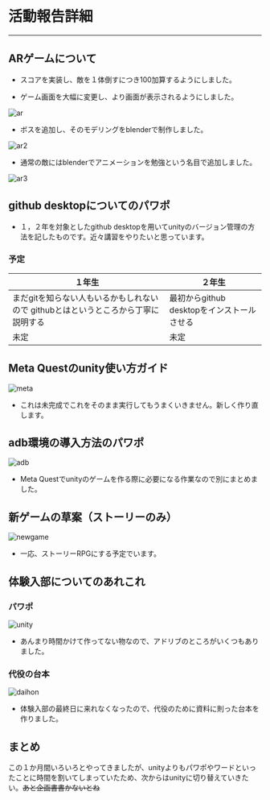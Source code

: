 # 活動報告詳細

---

## ARゲームについて

* スコアを実装し、敵を１体倒すにつき100加算するようにしました。

* ゲーム画面を大幅に変更し、より画面が表示されるようにしました。

![ar](https://github.com/SR20586/SR20586.github.io/blob/main/image-10.png?raw=true)

* ボスを追加し、そのモデリングをblenderで制作しました。

![ar2](https://github.com/SR20586/SR20586.github.io/blob/main/image-11.png?raw=true)

* 通常の敵にはblenderでアニメーションを勉強という名目で追加しました。

![ar3](https://github.com/SR20586/SR20586.github.io/blob/main/image-9.png?raw=true)

## github desktopについてのパワポ

* １，２年を対象としたgithub desktopを用いてunityのバージョン管理の方法を記したものです。近々講習をやりたいと思っています。

### 予定

|１年生|２年生|
|------|-----|
|まだgitを知らない人もいるかもしれないので  githubとはというところから丁寧に説明する|最初からgithub desktopをインストールさせる|
|未定|未定|

## Meta Questのunity使い方ガイド

![meta](https://github.com/SR20586/SR20586.github.io/blob/main/image-6.png?raw=true)

* これは未完成でこれをそのまま実行してもうまくいきません。新しく作り直します。

## adb環境の導入方法のパワポ

![adb](https://github.com/SR20586/SR20586.github.io/blob/main/image-7.png?raw=true)

* Meta Questでunityのゲームを作る際に必要になる作業なので別にまとめました。

## 新ゲームの草案（ストーリーのみ）

![newgame](https://github.com/SR20586/SR20586.github.io/blob/main/image-8.png?raw=true)

* 一応、ストーリーRPGにする予定でいます。

## 体験入部についてのあれこれ

### パワポ

![unity](https://github.com/SR20586/SR20586.github.io/blob/main/image-2.png?raw=true)

* あんまり時間かけて作ってない物なので、アドリブのところがいくつもありました。

### 代役の台本

![daihon](https://github.com/SR20586/SR20586.github.io/blob/main/image-3.png?raw=true)

* 体験入部の最終日に来れなくなったので、代役のために資料に則った台本を作りました。

## まとめ

この１か月間いろいろとやってきましたが、unityよりもパワポやワードといったことに時間を割いてしまっていたため、次からはunityに切り替えていきたい。~~あと企画書書かないとね~~
